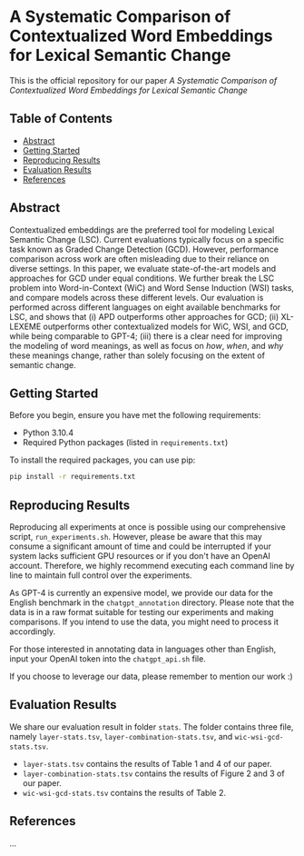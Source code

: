 # A Systematic Comparison of Contextualized Word Embeddings for Lexical Semantic Change

This is the official repository for our paper _A Systematic Comparison of Contextualized Word Embeddings for Lexical Semantic Change_

## Table of Contents

- [Abstract](#abstract)
- [Getting Started](#getting-started)
- [Reproducing Results](#reproducing-results)
- [Evaluation Results](#evaluation-results)
- [References](#references)

## Abstract
Contextualized embeddings are the preferred tool for modeling Lexical Semantic Change (LSC). Current evaluations typically focus on a specific task known as Graded Change Detection (GCD). However, performance comparison across work are often misleading due to their reliance on diverse settings. In this paper, we evaluate state-of-the-art models and approaches for GCD under equal conditions. We further break the LSC problem into Word-in-Context (WiC) and Word Sense Induction (WSI) tasks, and compare models across these different levels. Our evaluation is performed across different languages on eight available benchmarks for LSC, and shows that (i) APD outperforms other approaches for GCD; (ii) XL-LEXEME outperforms other contextualized models for WiC, WSI, and GCD, while being comparable to GPT-4; (iii) there is a clear need for improving the modeling of word meanings, as well as focus on _how_, _when_, and _why_ these meanings change, rather than solely focusing on the extent of semantic change.

## Getting Started
Before you begin, ensure you have met the following requirements:

- Python 3.10.4
- Required Python packages (listed in `requirements.txt`)

To install the required packages, you can use pip:

```bash
pip install -r requirements.txt
```
## Reproducing Results
Reproducing all experiments at once is possible using our comprehensive script, ```run_experiments.sh```. However, please be aware that this may consume a significant amount of time and could be interrupted if your system lacks sufficient GPU resources or if you don't have an OpenAI account. Therefore, we highly recommend executing each command line by line to maintain full control over the experiments.

As GPT-4 is currently an expensive model, we provide our data for the English benchmark in the ```chatgpt_annotation``` directory. Please note that the data is in a raw format suitable for testing our experiments and making comparisons. If you intend to use the data, you might need to process it accordingly.

For those interested in annotating data in languages other than English, input your OpenAI token into the ```chatgpt_api.sh``` file.

If you choose to leverage our data, please remember to mention our work :)

## Evaluation Results
We share our evaluation result in folder ```stats```. The folder contains three file, namely ```layer-stats.tsv```, ```layer-combination-stats.tsv```, and ```wic-wsi-gcd-stats.tsv```.

- ```layer-stats.tsv``` contains the results of Table 1 and 4 of our paper.
- ```layer-combination-stats.tsv``` contains the results of Figure 2 and 3 of our paper.
- ```wic-wsi-gcd-stats.tsv``` contains the results of Table 2.

## References
...

